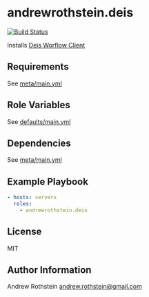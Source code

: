 andrewrothstein.deis
=========
[![Build Status](https://travis-ci.org/andrewrothstein/ansible-deis.svg?branch=master)](https://travis-ci.org/andrewrothstein/ansible-deis)

Installs [Deis Worflow Client](https://github.com/deis/workflow-cli)

Requirements
------------

See [meta/main.yml](meta/main.yml)

Role Variables
--------------

See [defaults/main.yml](defaults/main.yml)

Dependencies
------------

See [meta/main.yml](meta/main.yml)

Example Playbook
----------------

```yml
- hosts: servers
  roles:
    - andrewrothstein.deis
```

License
-------

MIT

Author Information
------------------

Andrew Rothstein <andrew.rothstein@gmail.com>
